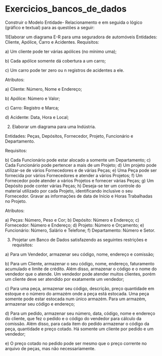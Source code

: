 # Exercicios_bancos_de_dados
Construir o Modelo Entidade- Relacionamento e em seguida o lógico (gráfico e textual) 
para as questões a seguir:


1)Elaborar um diagrama E-R para uma seguradora de automóveis 
Entidades: Cliente, Apólice, Carro e Acidentes.
Requisitos:

a) Um cliente pode ter várias apólices (no mínimo uma);

b) Cada apólice somente dá cobertura a um carro;

c) Um carro pode ter zero ou n registros de acidentes a ele.

Atributos:

a) Cliente: Número, Nome e Endereço;

b) Apólice: Número e Valor;

c) Carro: Registro e Marca;

d) Acidente: Data, Hora e Local;


2) Elaborar um diagrama para uma Indústria.

Entidades: Peças, Depósitos, Fornecedor, Projeto, Funcionário e Departamento. 


Requisitos:

b) Cada Funcionário pode estar alocado a somente um Departamento;
c) Cada Funcionário pode pertencer a mais de um Projeto;
d) Um projeto pode utilizar-se de vários Fornecedores e de várias Peças;
e) Uma Peça pode ser fornecida por vários Fornecedores e atender a vários Projetos;
f) Um Fornecedor pode atender a vários Projetos e fornecer várias Peças;
g) Um Depósito pode conter várias Peças;
h) Deseja-se ter um controle do material utilizado por cada Projeto, identificando inclusive o seu Fornecedor. 
Gravar as informações de data de Início e Horas Trabalhadas no Projeto.



Atributos:

a) Peças: Número, Peso e Cor;
b) Depósito: Número e Endereço;
c) Fornecedor: Número e Endereço;
d) Projeto: Número e Orçamento;
e) Funcionário: Número, Salário e Telefone;
f) Departamento: Número e Setor.


3) Projetar um Banco de Dados satisfazendo as seguintes restrições e requisitos:

a) Para um Vendedor, armazenar seu código, nome, endereço e comissão;

b) Para um Cliente, armazenar o seu código, nome, endereço, faturamento acumulado e limite de crédito. 
Além disso, armazenar o código e o nome do vendedor que o atende. Um vendedor pode atender muitos clientes, 
porém um cliente deve ser atendido por exatamente um vendedor;

c) Para uma peça, armazenar seu código, descrição, preço quantidade em estoque e o número do armazém onde a peça está estocada. 
Uma peça somente pode estar estocada num único armazém. Para um armazém, armazenar seu código e endereço;

d) Para um pedido, armazenar seu número, data, código, nome e endereço do cliente, que fez o pedido e o código do vendedor para cálculo da comissão. 
Além disso, para cada item do pedido armazenar o código da peça, quantidade e preço cotado. 
Há somente um cliente por pedido e um vendedor;

e) O preço cotado no pedido pode ser mesmo que o preço corrente no arquivo de peças, mas não necessariamente.
